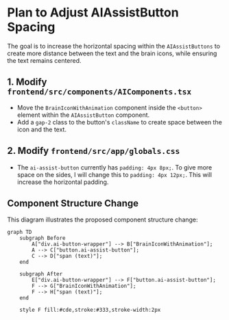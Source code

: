 # Plan to Adjust AIAssistButton Spacing

The goal is to increase the horizontal spacing within the `AIAssistButtons` to create more distance between the text and the brain icons, while ensuring the text remains centered.

## 1. Modify `frontend/src/components/AIComponents.tsx`

- Move the `BrainIconWithAnimation` component inside the `<button>` element within the `AIAssistButton` component.
- Add a `gap-2` class to the button's `className` to create space between the icon and the text.

## 2. Modify `frontend/src/app/globals.css`

- The `ai-assist-button` currently has `padding: 4px 8px;`. To give more space on the sides, I will change this to `padding: 4px 12px;`. This will increase the horizontal padding.

## Component Structure Change

This diagram illustrates the proposed component structure change:

```mermaid
graph TD
    subgraph Before
        A["div.ai-button-wrapper"] --> B["BrainIconWithAnimation"];
        A --> C["button.ai-assist-button"];
        C --> D["span (text)"];
    end

    subgraph After
        E["div.ai-button-wrapper"] --> F["button.ai-assist-button"];
        F --> G["BrainIconWithAnimation"];
        F --> H["span (text)"];
    end

    style F fill:#cde,stroke:#333,stroke-width:2px